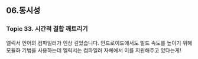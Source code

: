 ## 06.동시성
### Topic 33. 시간적 결합 깨트리기
엘릭서 언어의 컴파일러가 인상 깊었습니다.
안드로이드에서도 빌드 속도를 높이기 위해 모듈화 기법을 사용하는데 엘릭서는 컴파일러 자체에서 이를 지원해주고 있다는게!
